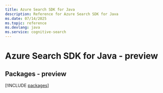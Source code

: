 ```yaml
---
title: Azure Search SDK for Java
description: Reference for Azure Search SDK for Java
ms.date: 07/14/2025
ms.topic: reference
ms.devlang: java
ms.service: cognitive-search
---
```

# Azure Search SDK for Java - preview
## Packages - preview
[!INCLUDE [packages](search-index.md)]